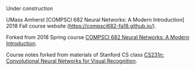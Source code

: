 Under construction

UMass Amherst [COMPSCI 682 Neural Networks: A Modern Introduction] 2018 Fall course website (https://compsci682-fa18.github.io/).

Forked from 2018 Spring course [COMPSCI 682 Neural Networks: A Modern Introduction](https://compsci682-sp18.github.io/).

Course notes forked from materials of Stanford CS class [CS231n: Convolutional Neural Networks for Visual Recognition](http://vision.stanford.edu/teaching/cs231n/).
